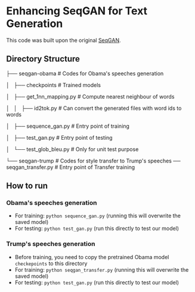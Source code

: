# Enhancing SeqGAN for Text Generation

This code was built upon the original [SeqGAN](https://github.com/LantaoYu/SeqGAN).

## Directory Structure

├── seqgan-obama # Codes for Obama's speeches generation

│   ├── checkpoints # Trained models

│   ├── get_1nn_mapping.py # Compute nearest neighbour of words

│   │   ├── id2tok.py # Can convert the generated files with word ids to words

│   ├── sequence_gan.py # Entry point of training

│   ├── test_gan.py # Entry point of testing

│   └── test_glob_bleu.py # Only for unit test purpose

└── seqgan-trump # Codes for style transfer to Trump's speeches 
	── seqgan_transfer.py # Entry point of Transfer training


## How to run

### Obama's speeches generation
+ For training: ```python sequence_gan.py``` (running this will overwrite the saved model)
+ For testing: ```python test_gan.py``` (run this directly to test our model)

### Trump's speeches generation
+ Before training, you need to copy the pretrained Obama model ```checkepoints``` to this directory
+ For training: ```python seqgan_transfer.py``` (running this will overwrite the saved model)
+ For testing: ```python test_gan.py``` (run this directly to test our model)